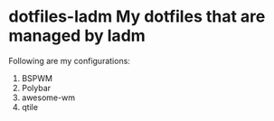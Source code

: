 # dotfiles-ladm My dotfiles that are managed by ladm
Following are my configurations:
1. BSPWM
2. Polybar
3. awesome-wm
4. qtile
